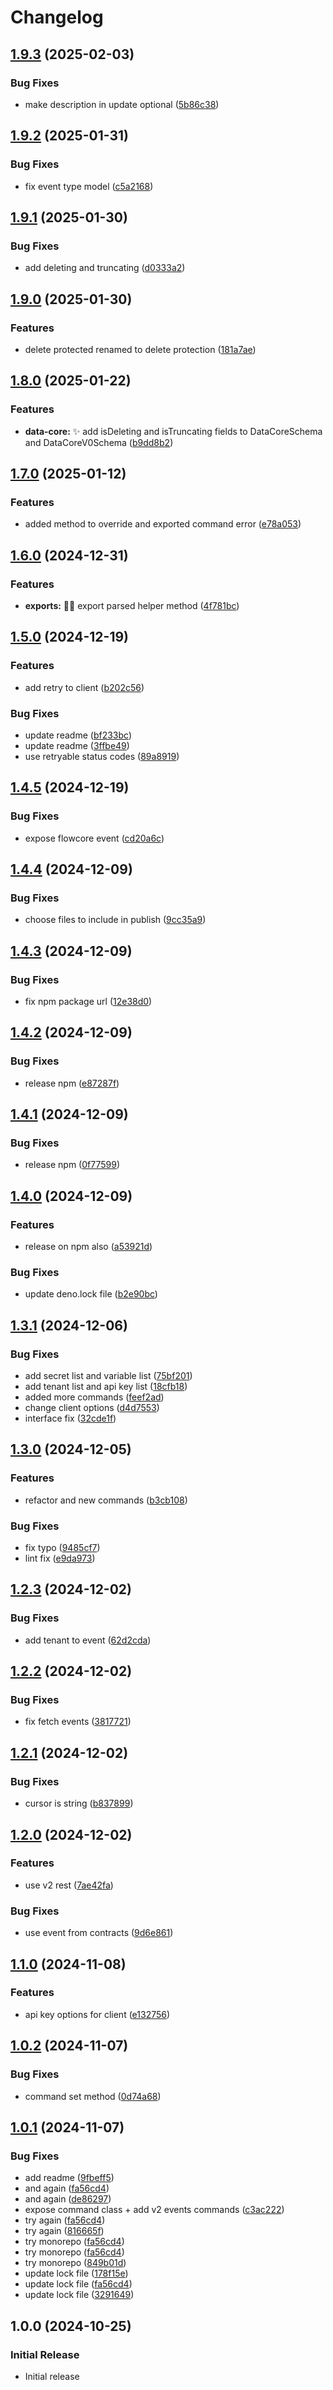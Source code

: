 # Changelog

## [1.9.3](https://github.com/flowcore-io/flowcore-sdk/compare/v1.9.2...v1.9.3) (2025-02-03)


### Bug Fixes

* make description in update optional ([5b86c38](https://github.com/flowcore-io/flowcore-sdk/commit/5b86c387b4c1b414fe94c10a9c56d069dc772138))

## [1.9.2](https://github.com/flowcore-io/flowcore-sdk/compare/v1.9.1...v1.9.2) (2025-01-31)


### Bug Fixes

* fix event type model ([c5a2168](https://github.com/flowcore-io/flowcore-sdk/commit/c5a216896c1ab1d69fca9b2ef7a86de46a24f1cc))

## [1.9.1](https://github.com/flowcore-io/flowcore-sdk/compare/v1.9.0...v1.9.1) (2025-01-30)


### Bug Fixes

* add deleting and truncating ([d0333a2](https://github.com/flowcore-io/flowcore-sdk/commit/d0333a2ffe2a136b981a9e41b440df0c8bcd0be2))

## [1.9.0](https://github.com/flowcore-io/flowcore-sdk/compare/v1.8.0...v1.9.0) (2025-01-30)


### Features

* delete protected renamed to delete protection ([181a7ae](https://github.com/flowcore-io/flowcore-sdk/commit/181a7ae857b1ede5ada394ccd8ffd1385b733aa1))

## [1.8.0](https://github.com/flowcore-io/flowcore-sdk/compare/v1.7.0...v1.8.0) (2025-01-22)


### Features

* **data-core:** :sparkles: add isDeleting and isTruncating fields to DataCoreSchema and DataCoreV0Schema ([b9dd8b2](https://github.com/flowcore-io/flowcore-sdk/commit/b9dd8b2dfa8291cc420c7659b1b60a169297dc4b))

## [1.7.0](https://github.com/flowcore-io/flowcore-sdk/compare/v1.6.0...v1.7.0) (2025-01-12)


### Features

* added method to override and exported command error ([e78a053](https://github.com/flowcore-io/flowcore-sdk/commit/e78a0534283d483ecac1c6bcd35637d452240380))

## [1.6.0](https://github.com/flowcore-io/flowcore-sdk/compare/v1.5.0...v1.6.0) (2024-12-31)


### Features

* **exports:** :technologist: export parsed helper method ([4f781bc](https://github.com/flowcore-io/flowcore-sdk/commit/4f781bcf1ca0169f8b8b4361b201e2f38ea61d7c))

## [1.5.0](https://github.com/flowcore-io/flowcore-sdk/compare/v1.4.5...v1.5.0) (2024-12-19)


### Features

* add retry to client ([b202c56](https://github.com/flowcore-io/flowcore-sdk/commit/b202c5660f42a02bbd45db043d48713effe658a6))


### Bug Fixes

* update readme ([bf233bc](https://github.com/flowcore-io/flowcore-sdk/commit/bf233bc27b15892b5813c2121b7221d08c7b7d63))
* update readme ([3ffbe49](https://github.com/flowcore-io/flowcore-sdk/commit/3ffbe499e6014e64a8c420eead2763539cb5412c))
* use retryable status codes ([89a8919](https://github.com/flowcore-io/flowcore-sdk/commit/89a8919492c55614851779ff77ddc3f7fcde51e0))

## [1.4.5](https://github.com/flowcore-io/flowcore-sdk/compare/v1.4.4...v1.4.5) (2024-12-19)


### Bug Fixes

* expose flowcore event ([cd20a6c](https://github.com/flowcore-io/flowcore-sdk/commit/cd20a6c10591613f7813a52120395aa87311aba2))

## [1.4.4](https://github.com/flowcore-io/flowcore-sdk/compare/v1.4.3...v1.4.4) (2024-12-09)


### Bug Fixes

* choose files to include in publish ([9cc35a9](https://github.com/flowcore-io/flowcore-sdk/commit/9cc35a937f2a2342ece9319a1dc25407bfcab8df))

## [1.4.3](https://github.com/flowcore-io/flowcore-sdk/compare/v1.4.2...v1.4.3) (2024-12-09)


### Bug Fixes

* fix npm package url ([12e38d0](https://github.com/flowcore-io/flowcore-sdk/commit/12e38d07277a62e1bf8b8ce30cc88a02769a6ecd))

## [1.4.2](https://github.com/flowcore-io/flowcore-sdk/compare/v1.4.1...v1.4.2) (2024-12-09)


### Bug Fixes

* release npm ([e87287f](https://github.com/flowcore-io/flowcore-sdk/commit/e87287f5b7b47145733e7b1c8835a185e1f84f10))

## [1.4.1](https://github.com/flowcore-io/flowcore-sdk/compare/v1.4.0...v1.4.1) (2024-12-09)


### Bug Fixes

* release npm ([0f77599](https://github.com/flowcore-io/flowcore-sdk/commit/0f77599d6b476219b700e1beccf3e8e77a0caecd))

## [1.4.0](https://github.com/flowcore-io/flowcore-sdk/compare/v1.3.1...v1.4.0) (2024-12-09)


### Features

* release on npm also ([a53921d](https://github.com/flowcore-io/flowcore-sdk/commit/a53921d0e384ca6897f089af614692b841ff7087))


### Bug Fixes

* update deno.lock file ([b2e90bc](https://github.com/flowcore-io/flowcore-sdk/commit/b2e90bc0b0ee917764d0628277f0aa0e793b3da5))

## [1.3.1](https://github.com/flowcore-io/flowcore-sdk/compare/v1.3.0...v1.3.1) (2024-12-06)


### Bug Fixes

* add secret list and variable list ([75bf201](https://github.com/flowcore-io/flowcore-sdk/commit/75bf2013e8539aeb1f92ebcd5fdb96c197f6731e))
* add tenant list and api key list ([18cfb18](https://github.com/flowcore-io/flowcore-sdk/commit/18cfb18286342a3e51595d648b369cd7195def33))
* added more commands ([feef2ad](https://github.com/flowcore-io/flowcore-sdk/commit/feef2adc7be749f126c9d10a454dbc195e2198d6))
* change client options ([d4d7553](https://github.com/flowcore-io/flowcore-sdk/commit/d4d75532135c91c862cf46d407a3afea990a5cea))
* interface fix ([32cde1f](https://github.com/flowcore-io/flowcore-sdk/commit/32cde1f129cc0a94b3497ece0ac9da6431a56c96))

## [1.3.0](https://github.com/flowcore-io/flowcore-sdk/compare/v1.2.3...v1.3.0) (2024-12-05)


### Features

* refactor and new commands ([b3cb108](https://github.com/flowcore-io/flowcore-sdk/commit/b3cb1087f47d48c34571515aa690b6a995597f94))


### Bug Fixes

* fix typo ([9485cf7](https://github.com/flowcore-io/flowcore-sdk/commit/9485cf72072c74e31c2c08fcf1fa14d052299b84))
* lint fix ([e9da973](https://github.com/flowcore-io/flowcore-sdk/commit/e9da97398696d9f8294501dc7a5fadd5a20f92ff))

## [1.2.3](https://github.com/flowcore-io/flowcore-sdk/compare/v1.2.2...v1.2.3) (2024-12-02)


### Bug Fixes

* add tenant to event ([62d2cda](https://github.com/flowcore-io/flowcore-sdk/commit/62d2cda90ba8cfcbdefb69a8dff0050bc31802ab))

## [1.2.2](https://github.com/flowcore-io/flowcore-sdk/compare/v1.2.1...v1.2.2) (2024-12-02)


### Bug Fixes

* fix fetch events ([3817721](https://github.com/flowcore-io/flowcore-sdk/commit/3817721b697d1092acfdf6868861f9fe9770b6ba))

## [1.2.1](https://github.com/flowcore-io/flowcore-sdk/compare/v1.2.0...v1.2.1) (2024-12-02)


### Bug Fixes

* cursor is string ([b837899](https://github.com/flowcore-io/flowcore-sdk/commit/b8378992329a700d1673c4b2111ea4a2ac72e4ff))

## [1.2.0](https://github.com/flowcore-io/flowcore-sdk/compare/v1.1.0...v1.2.0) (2024-12-02)


### Features

* use v2 rest ([7ae42fa](https://github.com/flowcore-io/flowcore-sdk/commit/7ae42fae697385885986e1190385d571839473aa))


### Bug Fixes

* use event from contracts ([9d6e861](https://github.com/flowcore-io/flowcore-sdk/commit/9d6e8619d0bd53e954572cce80810f9699bc68df))

## [1.1.0](https://github.com/flowcore-io/flowcore-sdk/compare/v1.0.2...v1.1.0) (2024-11-08)


### Features

* api key options for client ([e132756](https://github.com/flowcore-io/flowcore-sdk/commit/e1327568d7d66adddce2344a1ffad8d5c7348514))

## [1.0.2](https://github.com/flowcore-io/flowcore-sdk/compare/v1.0.1...v1.0.2) (2024-11-07)


### Bug Fixes

* command set method ([0d74a68](https://github.com/flowcore-io/flowcore-sdk/commit/0d74a68c058c4671765abaac3788f74dd1c86c1d))

## [1.0.1](https://github.com/flowcore-io/flowcore-sdk/compare/v1.0.0...v1.0.1) (2024-11-07)


### Bug Fixes

* add readme ([9fbeff5](https://github.com/flowcore-io/flowcore-sdk/commit/9fbeff5e985234f398bd916df2ad3e9d1188aa21))
* and again ([fa56cd4](https://github.com/flowcore-io/flowcore-sdk/commit/fa56cd4830d13b05c2b4c6048b4447e6d380af8c))
* and again ([de86297](https://github.com/flowcore-io/flowcore-sdk/commit/de86297dccba09af1541468125749ff4f567f3a6))
* expose command class + add v2 events commands ([c3ac222](https://github.com/flowcore-io/flowcore-sdk/commit/c3ac222613ca82c6e8ba364ca6ffc67b356b6a3f))
* try again ([fa56cd4](https://github.com/flowcore-io/flowcore-sdk/commit/fa56cd4830d13b05c2b4c6048b4447e6d380af8c))
* try again ([816665f](https://github.com/flowcore-io/flowcore-sdk/commit/816665ff80632ffcfe1835ca3ada34d7c560b7f1))
* try monorepo ([fa56cd4](https://github.com/flowcore-io/flowcore-sdk/commit/fa56cd4830d13b05c2b4c6048b4447e6d380af8c))
* try monorepo ([fa56cd4](https://github.com/flowcore-io/flowcore-sdk/commit/fa56cd4830d13b05c2b4c6048b4447e6d380af8c))
* try monorepo ([849b01d](https://github.com/flowcore-io/flowcore-sdk/commit/849b01da4080e8c938653c6a5fdb32d9031a6439))
* update lock file ([178f15e](https://github.com/flowcore-io/flowcore-sdk/commit/178f15e3f62f5d775992a126e7b9d38b0a4278fc))
* update lock file ([fa56cd4](https://github.com/flowcore-io/flowcore-sdk/commit/fa56cd4830d13b05c2b4c6048b4447e6d380af8c))
* update lock file ([3291649](https://github.com/flowcore-io/flowcore-sdk/commit/3291649080e6e53543352e4b9969a35095ecc5c0))

## 1.0.0 (2024-10-25)

### Initial Release

- Initial release
